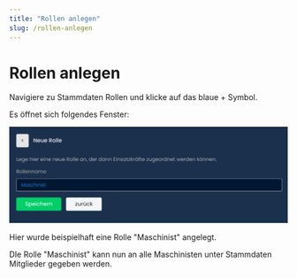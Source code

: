 ```yaml
---
title: "Rollen anlegen"
slug: /rollen-anlegen
---
```


# Rollen anlegen

Navigiere zu Stammdaten  Rollen und klicke auf das blaue + Symbol.



Es öffnet sich folgendes Fenster:


![](/img/image-26-1024x353.png)



Hier wurde beispielhaft eine Rolle "Maschinist" angelegt.



DIe Rolle "Maschinist" kann nun an alle Maschinisten unter Stammdaten  Mitglieder gegeben werden.